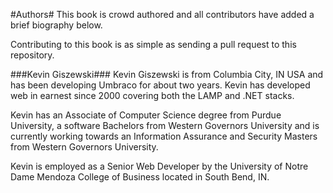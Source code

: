 #Authors#
This book is crowd authored and all contributors have added a brief biography  below.

Contributing to this book is as simple as sending a pull request to this repository.

###Kevin Giszewski###
Kevin Giszewski is from Columbia City, IN USA and has been developing Umbraco for about two years.  Kevin has developed web in earnest since 2000 covering both the LAMP and .NET stacks. 

Kevin has an Associate of Computer Science degree from Purdue University, a software Bachelors from Western Governors University and is currently working towards an Information Assurance and Security Masters from Western Governors University.

Kevin is employed as a Senior Web Developer by the University of Notre Dame Mendoza College of Business located in South Bend, IN.

